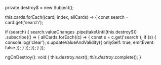 private destroy$ = new Subject<void>();

this.cards.forEach((card, index, allCards) => {
  const search = card.get('search');
  
  if (search) {
    search.valueChanges
      .pipe(takeUntil(this.destroy$))
      .subscribe(() => {
        allCards.forEach((c) => {
          const s = c.get('search');
          if (s) {
            console.log('clear');
            s.updateValueAndValidity({ onlySelf: true, emitEvent: false });
          }
        });
      });
  }
});


ngOnDestroy(): void {
  this.destroy$.next();
  this.destroy$.complete();
}